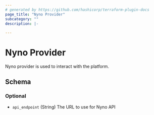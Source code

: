 ```yaml
---
# generated by https://github.com/hashicorp/terraform-plugin-docs
page_title: "Nyno Provider"
subcategory: ""
description: |-
  
---
```


# Nyno Provider
Nyno provider is used to interact with the platform.





<!-- schema generated by tfplugindocs -->
## Schema

### Optional

- `api_endpoint` (String) The URL to use for Nyno API
